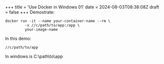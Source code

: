 +++
title = 'Use Docker in Windows 01'
date = 2024-08-03T08:38:08Z
draft = false
+++
Demostrate:  
```
docker run -it --name your-container-name --rm \
         -v //c/path/to/app:/app \
         your-image-name
```

In this demo:  

``` //c/path/to/app ```

In windows is C:\path\to\app
